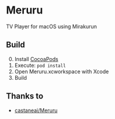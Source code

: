 # Meruru
TV Player for macOS using Mirakurun

## Build
0. Install [CocoaPods](https://cocoapods.org/)
1. Execute: `pod install`
2. Open Meruru.xcworkspace with Xcode
3. Build

## Thanks to
- [castaneai/Meruru](https://github.com/castaneai/Meruru)
